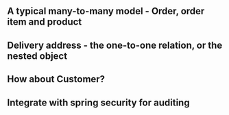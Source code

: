 ## A typical many-to-many model - Order, order item and product

## Delivery address - the one-to-one relation, or the nested object

## How about Customer?

## Integrate with spring security for auditing
